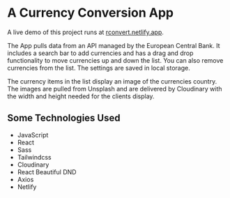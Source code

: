 # A Currency Conversion App

A live demo of this project runs at [rconvert.netlify.app](https://rconvert.netlify.app).

The App pulls data from an API managed by the European Central Bank.
It includes a search bar to add currencies and has a drag and drop functionality to move currencies up and down the list. You can also remove currencies from the list. The settings are saved in local storage.

The currency items in the list display an image of the currencies country. The images are pulled from Unsplash and are delivered by Cloudinary with the width and height needed for the clients display.

## Some Technologies Used

- JavaScript
- React
- Sass
- Tailwindcss
- Cloudinary
- React Beautiful DND
- Axios
- Netlify
